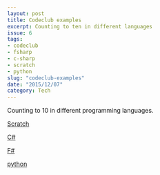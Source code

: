 ```yaml
---
layout: post
title: Codeclub examples
excerpt: Counting to ten in different languages
issue: 6
tags: 
- codeclub
- fsharp
- c-sharp
- scratch
- python
slug: "codeclub-examples"
date: "2015/12/07"
category: Tech
---
```



Counting to 10 in different programming languages.

[Scratch](https://scratch.mit.edu/projects/90544713/#editor)

[C#](https://dotnetfiddle.net/Yytqx3)

[F#](https://dotnetfiddle.net/vri351)

[python](https://trinket.io/library/trinkets/8a818948b5)
